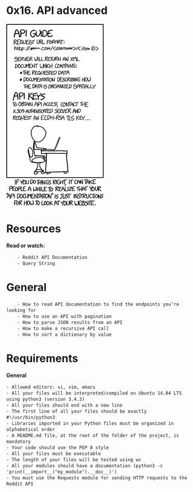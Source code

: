 # **0x16. API advanced**

![API Advanced](api2.png)

# **Resources**

**Read or watch:**

        - Reddit API Documentation
        - Query String

# **General**

        - How to read API documentation to find the endpoints you’re looking for
        - How to use an API with pagination
        - How to parse JSON results from an API
        - How to make a recursive API call
        - How to sort a dictionary by value

# **Requirements**

**General**

	- Allowed editors: vi, vim, emacs
	- All your files will be interpreted/compiled on Ubuntu 14.04 LTS using python3 (version 3.4.3)
	- All your files should end with a new line
	- The first line of all your files should be exactly #!/usr/bin/python3
	- Libraries imported in your Python files must be organized in alphabetical order
	- A README.md file, at the root of the folder of the project, is mandatory
	- Your code should use the PEP 8 style
	- All your files must be executable
	- The length of your files will be tested using wc
	- All your modules should have a documentation (python3 -c 'print(__import__("my_module").__doc__)')
	- You must use the Requests module for sending HTTP requests to the Reddit API